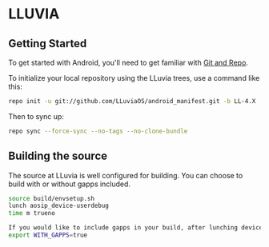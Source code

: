 LLUVIA
===========

Getting Started
---------------

To get started with Android, you'll need to get
familiar with [Git and Repo](http://source.android.com/source/using-repo.html).

To initialize your local repository using the LLuvia trees, use a command like this:

```bash
repo init -u git://github.com/LLuviaOS/android_manifest.git -b LL-4.X
```
Then to sync up:
```bash
repo sync --force-sync --no-tags --no-clone-bundle
```

Building the source
---------------

The source at LLuvia is well configured for building. You can choose to build with or without gapps included.

```bash
source build/envsetup.sh
lunch aosip_device-userdebug
time m trueno

If you would like to include gapps in your build, after lunching device enter:
export WITH_GAPPS=true
```
